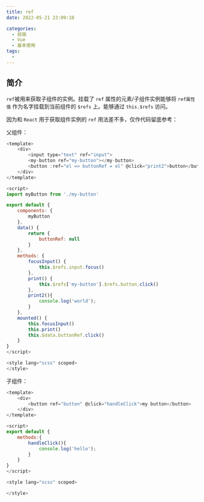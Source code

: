 ```yaml
---
title: ref
date: 2022-05-21 23:09:18

categories:
  - 前端
  - Vue
  - 基本使用
tags:
  - 
---
```


## 简介

`ref`被用来获取子组件的实例。挂载了 `ref` 属性的元素/子组件实例能够将 `ref属性值` 作为名字挂载到当前组件的 `$refs` 上。能够通过 `this.$refs` 访问。   

因为和 `React` 用于获取组件实例的 `ref` 用法差不多，仅作代码留底参考：

父组件：

```javascript
<template>
    <div>
        <input type="text" ref="input">
        <my-button ref="my-button"></my-button>
        <button :ref="el => buttonRef = el" @click="print2">button</button> 
    </div>
</template>

<script>
import myButton from './my-button'

export default {
    components: {
        myButton
    },
    data() {
        return {
            buttonRef: null
        }
    },
    methods: {
        focusInput() {
            this.$refs.input.focus()
        },
        print() {
            this.$refs['my-button'].$refs.button.click()
        },
        print2(){
            console.log('world');
        }
    },
    mounted() {
        this.focusInput()
        this.print()
        this.$data.buttonRef.click()
    }
}
</script>

<style lang="scss" scoped>
</style>
```

子组件：

```javascript
<template>
    <div>
        <button ref="button" @click="handleClick">my button</button>
    </div>
</template>

<script>
export default {
    methods:{
        handleClick(){
            console.log('hello');
        }
    }
}
</script>

<style lang="scss" scoped>

</style>
```
